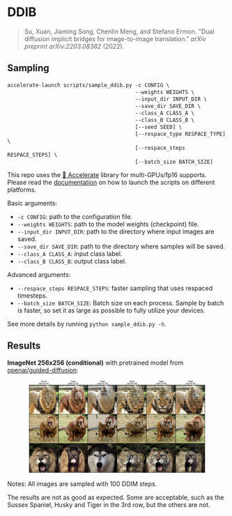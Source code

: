 # DDIB

> Su, Xuan, Jiaming Song, Chenlin Meng, and Stefano Ermon. "Dual diffusion implicit bridges for image-to-image translation." *arXiv preprint arXiv:2203.08382* (2022).



## Sampling

```shell
accelerate-launch scripts/sample_ddib.py -c CONFIG \
                                         --weights WEIGHTS \
                                         --input_dir INPUT_DIR \
                                         --save_dir SAVE_DIR \
                                         --class_A CLASS_A \
                                         --class_B CLASS_B \
                                         [--seed SEED] \
                                         [--respace_type RESPACE_TYPE] \
                                         [--respace_steps RESPACE_STEPS] \
                                         [--batch_size BATCH_SIZE]
```

This repo uses the [🤗 Accelerate](https://huggingface.co/docs/accelerate/index) library for multi-GPUs/fp16 supports. Please read the [documentation](https://huggingface.co/docs/accelerate/basic_tutorials/launch#using-accelerate-launch) on how to launch the scripts on different platforms.

Basic arguments:

- `-c CONFIG`: path to the configuration file.
- `--weights WEIGHTS`: path to the model weights (checkpoint) file.
- `--input_dir INPUT_DIR`: path to the directory where input images are saved.
- `--save_dir SAVE_DIR`: path to the directory where samples will be saved.
- `--class_A CLASS_A`: input class label.
- `--class_B CLASS_B`: output class label.

Advanced arguments:
 
- `--respace_steps RESPACE_STEPS`: faster sampling that uses respaced timesteps.
- `--batch_size BATCH_SIZE`: Batch size on each process. Sample by batch is faster, so set it as large as possible to fully utilize your devices.

See more details by running `python sample_ddib.py -h`.



## Results

**ImageNet 256x256 (conditional)** with pretrained model from [openai/guided-diffusion](https://github.com/openai/guided-diffusion):

<p align="center">
  <img src="../assets/ddib-imagenet.png" width=80% />
</p>

Notes: All images are sampled with 100 DDIM steps.

The results are not as good as expected. Some are acceptable, such as the Sussex Spaniel, Husky and Tiger in the 3rd row, but the others are not.
